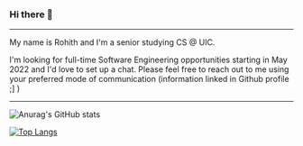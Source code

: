 ### Hi there 👋 
---

My name is Rohith and I'm a senior studying CS @ UIC. <br>

I'm looking for full-time Software Engineering opportunities starting in May 2022 and I'd love to set up a chat. Please feel free to reach out to me using your preferred mode of communication (information linked in Github profile ;] )

---

![Anurag's GitHub stats](https://github-readme-stats.vercel.app/api?username=Rohith-Rajan&show_icons=true&theme=midnight-purple)

[![Top Langs](https://github-readme-stats.vercel.app/api/top-langs/?username=Rohith-Rajan&theme=midnight-purple)](https://github.com/anuraghazra/github-readme-stats)




<!--
**Rohith-Rajan/Rohith-Rajan** is a ✨ _special_ ✨ repository because its `README.md` (this file) appears on your GitHub profile.

Here are some ideas to get you started:

- 🔭 I’m currently working on ...
- 🌱 I’m currently learning ...
- 👯 I’m looking to collaborate on ...
- 🤔 I’m looking for help with ...
- 💬 Ask me about ...
- 📫 How to reach me: ...
- 😄 Pronouns: ...
- ⚡ Fun fact: ...
-->
